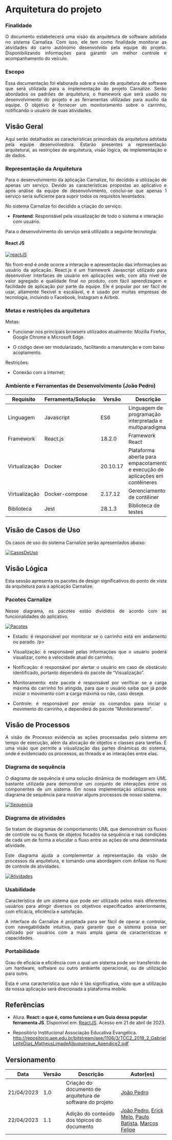 #   Arquitetura do projeto
 
### Finalidade 
<p align = "justify">O documento estabelecerá uma visão da arquitetura de software adotada no sistema Carnaliza. Com isso, ele tem como finalidade monitorar as atividades do carro autônomo desenvolvido pela equipe do projeto. Disponibilizando informações para garantir um melhor controle e acompanhamento do veículo.</p>
 
### Escopo
<p align = "justify">Essa documentação foi elaborada sobre a visão de arquitetura de software que será utilizada para a implementação do projeto Carnalize. Serão abordados os padrões de arquitetura, o framework que será usado no desenvolvimento do projeto e as ferramentas utilizadas para auxílio da equipe. O objetivo é fornecer um monitoramento sobre o carrinho, notificando o usuário de suas atividades.</p>

## Visão Geral
<p align = "justify">Aqui serão detalhados as características primordiais da arquitetura adotada pela equipe desenvolvedora. Estarão presentes a representação arquitetural, as restrições de arquitetura, visão lógica, de implementação e de dados.</p>
 
### Representação da Arquitetura 
 <p align = "justify">Para o desenvolvimento da aplicação Carnalize, foi decidido a utilização de apenas um serviço. Devido as características propostas ao aplicativo e após análise da equipe de desenvolvimento, conclui-se que apenas 1 serviço seria suficiente para suprir todos os requisitos levantados.</p>

 No sistema Carnalize foi decidido a criação do serviço:
 
- **Frontend**: Responsável pela visualização de todo o sistema e interação com usuário.

<p align ="justify">Para o desenvolvimento do serviço será utilizado a seguinte tecnologia:</p>

#### React JS 

[![reactJS](images/reactJS.png)](images/reactJS.png)

<p align ="justify">No front-end é onde ocorre a interação e apresentação das informações ao usuário da aplicação. React.js é um framework Javascript utilizado para desenvolver interfaces de usuário em aplicações web, com alto nível de valor agregado e qualidade final no produto, com fácil aprendizagem e facilidade de aplicação por parte da equipe. Ele é popular por ser fácil de usar, altamente flexível e escalável, e é usado por muitas empresas de tecnologia, incluindo o Facebook, Instagram e Airbnb.</p>

### Metas e restrições da arquitetura
 
Metas:

+ Funcionar nos principais browsers utilizados atualmente: Mozilla Firefox, Google Chrome e Microsoft Edge.
 
+ O código deve ser modularizado, facilitando a manutenção e com baixo acoplamento.
 
Restrições:

+ Conexão com a Internet;

### Ambiente e Ferramentas de Desenvolvimento (João Pedro)
 
| Requisito | Ferramenta/Solução | Versão |Descrição |
|----|-----|---|---|
|Linguagem|Javascript|ES6|Linguagem de programação interpretada e multiparadigma|
|Framework|React.js|18.2.0|Framework React|
|Virtualização|Docker|20.10.17|Plataforma aberta para empacotamento e execução de aplicações em contêineres|
|Virtualização|Docker-compose|2.17.12|Gerenciamento de contêiner|
|Biblioteca|Jest|28.1.3|Biblioteca de testes|

## Visão de Casos de Uso
<p align ="justify">Os casos de uso do sistema Carnalize serão apresentados abaixo:</p>

[![CasosDeUso](images/interface_diagrama_caso_de_uso.png)](images/interface_diagrama_caso_de_uso.png)

## Visão Lógica
 
 <p align ="justify">Esta sessão apresenta os pacotes de design significativos do ponto de vista da arquitetura para a aplicação Carnalize.</p>

### Pacotes Carnalize
 
<p align ="justify">Nesse diagrama, os pacotes estão divididos de acordo com as funcionalidades do aplicativo.</p>

[![Pacotes](images/interface_diagrama_de_pacotes.png)](images/interface_diagrama_de_pacotes.png)

+ <p align ="justify">Estado: é responsável por monitorar se o carrinho está em andamento ou parado. /p>

+ <p align ="justify">Visualização: é responsável pelas informações que o usuário poderá visualizar, como a velocidade atual do carrinho.</p>

+ <p align ="justify">Notificação: é responsável por alertar o usuário em caso de obstáculo identificado, portanto dependerá do pacote de “Visualização”.</p>

+ <p align ="justify">Monitoramento: este pacote é responsável por verificar se a carga máxima do carrinho foi atingida, para que o usuário saiba que já pode iniciar o movimento com a carga máxima ou não, caso deseje. </p>

+ <p align ="justify">Controle: é responsável por enviar os comandos para iniciar o movimento do carrinho, e dependerá do pacote "Monitoramento". </p>

## Visão de Processos

<p align ="justify">A visão de Processo evidencia as ações processadas pelo sistema em tempo de execução, além da alocação de objetos e classes para tarefas. É uma visão que permite a visualização das partes dinâmicas do sistema, onde é evidenciado os processos, as threads e as interações entre elas.</p>

### Diagrama de sequência

<p align ="justify">O diagrama de sequência é uma solução dinâmica de modelagem em UML bastante utilizada para demonstrar um conjunto de interações entre os componentes de um sistema. Em nossa implementação utilizamos este diagrama de sequência para mostrar alguns processos de nosso sistema.</p>

[![Sequencia](images/interface_diagrama_de_sequencia.png)](images/interface_diagrama_de_sequencia.png)

### Diagrama de atividades
<p align ="justify">Se tratam de diagramas de comportamento UML que demonstram os fluxos de controle ou os fluxos de objetos focados na sequência e nas condições de cada um de forma a elucidar o fluxo entre as ações de uma determinada atividade.</p>

<p align ="justify">Este diagrama ajuda a complementar a representação da visão de processos da arquitetura, e tomando uma abordagem com ênfase no fluxo de controle de atividades.</p>

[![Atividades](images/interface_diagrama_de_atividades.png)](images/interface_diagrama_de_atividades.png)


### Usabilidade

<p align ="justify">Característica de um sistema que pode ser utilizado pelos mais diferentes usuários para atingir diversos os objetivos especificados anteriormente, com eficácia, eficiência e satisfação.</p>

<p align ="justify">A interface do Carnalize é projetada para ser fácil de operar e controlar, com navegabilidade intuitiva, para garantir que o sistema possa ser utilizado por usuários com a mais ampla gama de características e capacidades.</p>

### Portabilidade

<p align ="justify">Grau de eficácia e eficiência com o qual um sistema pode ser transferido de um hardware, software ou outro ambiente operacional, ou de utilização para outro.</p>

<p align ="justify">Esta é uma característica que não é tão significativa, visto que a utilização da nossa aplicação será direcionada a plataforma mobile.</p>


## Referências

+ Alura. <b>React: o que é, como funciona e um Guia dessa popular ferramenta JS</b>. Disponível em: [ReactJS](https://www.alura.com.br/artigos/react-js). Acesso em 21 de abril de 2023.

+ Repositório Institucional Associação Educativa Evangélica. <b></b> http://repositorio.aee.edu.br/bitstream/aee/1106/3/TCC2_2018_2_GabrielLeiteDias_MatheusLimadeAlbuquerque_Apendice2.pdf
 
## Versionamento
 
| Data | Versão | Descrição | Autor(es) |
|------|------|------|------|
|21/04/2023|1.0|Criação do documento de arquitetura de software do projeto | [João Pedro](https://github.com/Joao-Pedro-Moura)|
|22/04/2023|1.1|Adição do conteúdo dos tópicos do documento | [João Pedro](https://github.com/Joao-Pedro-Moura), [Erick Melo](https://github.com/ErickMVdO), [Paulo Batista](https://github.com/higton), [Marcos Felipe](https://github.com/Marofelipe) |